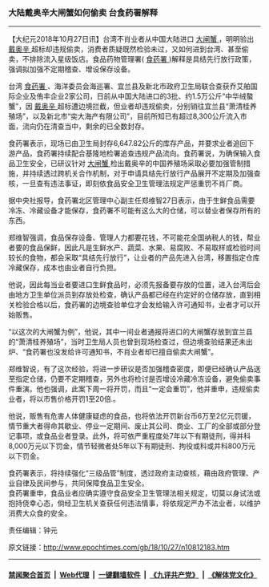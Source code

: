 ### 大陆戴奥辛大闸蟹如何偷卖 台食药署解释
------------------------

<p>
 【大纪元2018年10月27日讯】台湾不肖业者从中国大陆进口
 <a href="http://www.epochtimes.com/gb/tag/%E5%A4%A7%E9%97%B8%E8%9F%B9.html">
  大闸蟹
 </a>
 ，明明验出
 <a href="http://www.epochtimes.com/gb/tag/%E6%88%B4%E5%A5%A5%E8%BE%9B.html">
  戴奥辛
 </a>
 超标却违规偷卖，消费者质疑既然检验未过，又如何进到台湾、甚至偷卖，不排除流入星级饭店。食品药物管理署(
 <a href="http://www.epochtimes.com/gb/tag/%E9%A3%9F%E8%8D%AF%E7%BD%B2.html">
  食药署
 </a>
 )解释是具结先行放行政策，强调拟加强不定期稽查、增设保存设备。
</p>
<p>
 台湾
 <a href="http://www.epochtimes.com/gb/tag/%E9%A3%9F%E8%8D%AF%E7%BD%B2.html">
  食药署
 </a>
 、海洋委员会海巡署、宜兰县及新北市政府卫生局联合查获乔艾舶国际企业及侑丰企业2家公司，日前从中国大陆进口的3批、约1.5万公斤“中华绒螯蟹”，因
 <a href="http://www.epochtimes.com/gb/tag/%E6%88%B4%E5%A5%A5%E8%BE%9B.html">
  戴奥辛
 </a>
 超标遭边境拦截，但业者却违规偷卖，分别销往宜兰县“萧清桂养殖场”，以及新北市“奕大海产有限公司”，目前所知已有超过8,300公斤流入市面，流向仍在清查当中，剩余的已全数封存。
</p>
<p>
 食药署表示，现场已由卫生局封存6,647.82公斤的库存产品，并要求业者追回下游产品，食药署持续配合基隆地检署追查违规产品流向。食药署说，为确保输入食品卫生安全，已研议针对
 <a href="http://www.epochtimes.com/gb/tag/%E5%A4%A7%E9%97%B8%E8%9F%B9.html">
  大闸蟹
 </a>
 检出戴奥辛的中国养殖场采取必要加强管制措施，并持续透过跨机关合作机制，对于申请具结先行放行产品展开不定期及加强查核，一旦查有违法事证，即刻依食品安全卫生管理法规定严惩重罚不肖厂商。
</p>
<p>
 据中央社报导，食药署北区管理中心副主任郑维智27日表示，由于生鲜食品需要冷冻、冷藏设备才能保存，食药署不可能有这么大的仓储，可以替业者保存所有的东西。
</p>
<p>
 郑维智强调，食品保存设备、管理人力都要花钱，不可能花全国纳税人的钱，帮业者要的食品保鲜，因此凡是生鲜水产、蔬菜、水果、易腐败、不易取样或检验时间较长的食物，都会采取“具结先行放行”，让业者的产品先进入台湾，移置指定仓库冷藏保存，成本也由业者自行负担。
</p>
<p>
 他说，因此每当业者要进口生鲜食品时，必须先报备要存放的位置，进入台湾后会由地方卫生单位派员到存放处检查，确认产品都已经在约定好的仓储存放，直到相关检验合格以后，食药署的边境查验单位才会发给输入许可通知书，业者才可以开始贩售。
</p>
<p>
 “以这次的大闸蟹为例”，他说，其中一间业者通报将进口的大闸蟹存放到宜兰县的“萧清桂养殖场”，当时卫生局人员也曾到现场检查过，但边境查验结果还未出炉、“食药署也没发给许可通知书，不肖业者却已擅自偷卖大闸蟹”。
</p>
<p>
 郑维智说，有了这次经验，将进一步研议是否加强稽查密度，即便已经确认产品送至指定仓储，仍要不定期稽查，另外也将检讨是否增设冷藏冷冻设备，避免偷卖事件重演。他也强调，此案下周一将开罚，而且“一定会重罚”，他并重申，违规偷卖业者，将以市售价格开罚1至20倍.。
</p>
<p>
 他说，贩售有危害人体健康疑虑的食品，也将依法开罚新台币6万至2亿元罚锾，情节重大者得命其歇业、停业一定期间、废止其公司、商业、工厂的全部或部分登记事项，或食品业者登录。此外，将可依严重程度处7年以下有期徒刑，得并科8,000万元以下罚金，情节轻微者处5年以下有期徒刑、拘役或科或并科800万元以下罚金。
</p>
<p>
 食药署表示，将持续强化“三级品管”制度，透过政府主动查核，藉由政府管理、产业自律及民间参与，共同保障食品卫生安全。
 <br/>
 食药署重申，食品业者应确实遵守食品安全卫生管理法相关规定，切莫以身试法或抱持侥幸心态，倘经卫生机关查获任何违法情事，将依规定严办不法业者，以维护消费大众食的安全。
</p>
<p>
 责任编辑：钟元
</p>

原文链接：http://www.epochtimes.com/gb/18/10/27/n10812183.htm


------------------------
#### [禁闻聚合首页](https://github.com/gfw-breaker/banned-news/blob/master/README.md) &nbsp;|&nbsp; [Web代理](https://github.com/gfw-breaker/open-proxy/blob/master/README.md) &nbsp;|&nbsp; [一键翻墙软件](https://github.com/gfw-breaker/nogfw/blob/master/README.md) &nbsp;|&nbsp; [《九评共产党》](https://github.com/gfw-breaker/9ping.md/blob/master/README.md#九评之一评共产党是什么) &nbsp;|&nbsp; [《解体党文化》](https://github.com/gfw-breaker/jtdwh.md/blob/master/README.md#绪论)